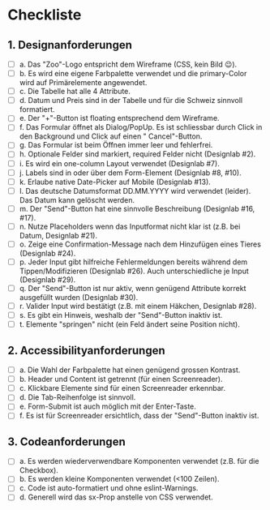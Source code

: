 # Checkliste

## 1. Designanforderungen

- [ ] a. Das "Zoo"-Logo entspricht dem Wireframe (CSS, kein Bild 😉).
- [ ] b. Es wird eine eigene Farbpalette verwendet und die primary-Color wird auf Primärelemente angewendet.
- [ ] c. Die Tabelle hat alle 4 Attribute.
- [ ] d. Datum und Preis sind in der Tabelle und für die Schweiz sinnvoll formatiert.
- [ ] e. Der "+"-Button ist floating entsprechend dem Wireframe.
- [ ] f. Das Formular öffnet als Dialog/PopUp. Es ist schliessbar durch Click in den Background und Click auf einen "
  Cancel"-Button.
- [ ] g. Das Formular ist beim Öffnen immer leer und fehlerfrei.
- [ ] h. Optionale Felder sind markiert, required Felder nicht (Designlab #2).
- [ ] i. Es wird ein one-column Layout verwendet (Designlab #7).
- [ ] j. Labels sind in oder über dem Form-Element (Designlab #8, #10).
- [ ] k. Erlaube native Date-Picker auf Mobile (Designlab #13).
- [ ] l. Das deutsche Datumsformat DD.MM.YYYY wird verwendet (leider). Das Datum kann gelöscht werden.
- [ ] m. Der "Send"-Button hat eine sinnvolle Beschreibung (Designlab #16, #17).
- [ ] n. Nutze Placeholders wenn das Inputformat nicht klar ist (z.B. bei Datum, Designlab #21).
- [ ] o. Zeige eine Confirmation-Message nach dem Hinzufügen eines Tieres (Designlab #24).
- [ ] p. Jeder Input gibt hilfreiche Fehlermeldungen bereits während dem Tippen/Modifizieren (Designlab #26). Auch
  unterschiedliche je Input (Designlab #29).
- [ ] q. Der "Send"-Button ist nur aktiv, wenn genügend Attribute korrekt ausgefüllt wurden (Designlab #30).
- [ ] r. Valider Input wird bestätigt (z.B. mit einem Häkchen, Designlab #28).
- [ ] s. Es gibt ein Hinweis, weshalb der "Send"-Button inaktiv ist.
- [ ] t. Elemente "springen" nicht (ein Feld ändert seine Position nicht).

## 2. Accessibilityanforderungen

- [ ] a. Die Wahl der Farbpalette hat einen genügend grossen Kontrast.
- [ ] b. Header und Content ist getrennt (für einen Screenreader).
- [ ] c. Klickbare Elemente sind für einen Screenreader erkennbar.
- [ ] d. Die Tab-Reihenfolge ist sinnvoll.
- [ ] e. Form-Submit ist auch möglich mit der Enter-Taste.
- [ ] f. Es ist für Screenreader ersichtlich, dass der "Send"-Button inaktiv ist.

## 3. Codeanforderungen

- [ ] a. Es werden wiederverwendbare Komponenten verwendet (z.B. für die Checkbox).
- [ ] b. Es werden kleine Komponenten verwendet (<100 Zeilen).
- [ ] c. Code ist auto-formatiert und ohne eslint-Warnings.
- [ ] d. Generell wird das sx-Prop anstelle von CSS verwendet.
